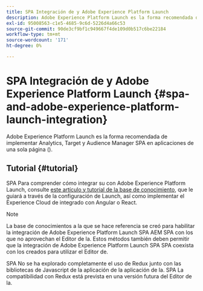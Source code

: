 ```yaml
---
title: SPA Integración de y Adobe Experience Platform Launch
description: Adobe Experience Platform Launch es la forma recomendada de implementar Analytics, Target y Audience Manager SPA dentro de los entornos de trabajo de los usuarios de la plataforma de datos de.
exl-id: 95008563-c1e5-4685-9c6d-5226d4a66c53
source-git-commit: 90de3cf9bf1c949667f4de109d0b517c6be22184
workflow-type: tm+mt
source-wordcount: '171'
ht-degree: 0%

---
```


# SPA Integración de y Adobe Experience Platform Launch {#spa-and-adobe-experience-platform-launch-integration}

Adobe Experience Platform Launch es la forma recomendada de implementar Analytics, Target y Audience Manager SPA en aplicaciones de una sola página ().

## Tutorial {#tutorial}

SPA Para comprender cómo integrar su con Adobe Experience Platform Launch, consulte [este artículo y tutorial de la base de conocimiento](https://helpx.adobe.com/experience-manager/kt/integration/using/launch-reference-architecture-SPA-tutorial-implement.html), que le guiará a través de la configuración de Launch, así como implementar el Experience Cloud de integrado con Angular o React.

>[!NOTE]
>
>La base de conocimientos a la que se hace referencia se creó para habilitar la integración de Adobe Experience Platform Launch SPA AEM SPA con los que no aprovechan el Editor de la. Estos métodos también deben permitir que la integración de Adobe Experience Platform Launch SPA SPA coexista con los creados para utilizar el Editor de.
>
>SPA No se ha explorado completamente el uso de Redux junto con las bibliotecas de Javascript de la aplicación de la aplicación de la. SPA La compatibilidad con Redux está prevista en una versión futura del Editor de la.
